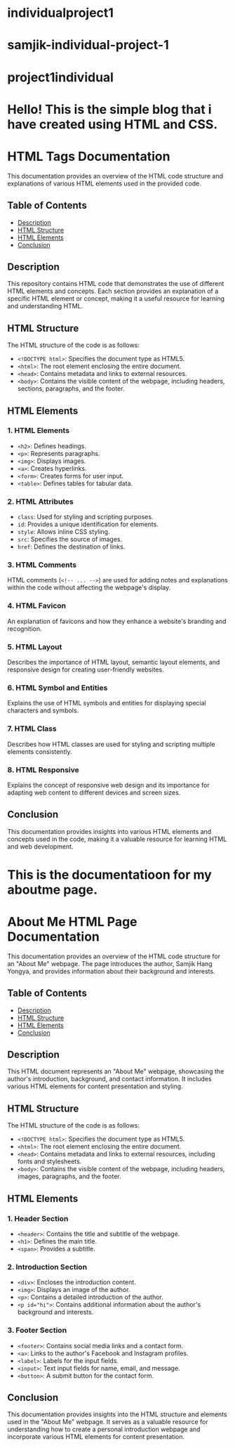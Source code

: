 # individualproject1
# samjik-individual-project-1
# project1individual
# Hello! This is the simple blog that i have created using HTML and CSS.


# HTML Tags Documentation

This documentation provides an overview of the HTML code structure and explanations of various HTML elements used in the provided code.

## Table of Contents

- [Description](#description)
- [HTML Structure](#html-structure)
- [HTML Elements](#html-elements)
- [Conclusion](#conclusion)

## Description

This repository contains HTML code that demonstrates the use of different HTML elements and concepts. Each section provides an explanation of a specific HTML element or concept, making it a useful resource for learning and understanding HTML.

## HTML Structure

The HTML structure of the code is as follows:

- `<!DOCTYPE html>`: Specifies the document type as HTML5.
- `<html>`: The root element enclosing the entire document.
- `<head>`: Contains metadata and links to external resources.
- `<body>`: Contains the visible content of the webpage, including headers, sections, paragraphs, and the footer.

## HTML Elements

### 1. HTML Elements

- `<h2>`: Defines headings.
- `<p>`: Represents paragraphs.
- `<img>`: Displays images.
- `<a>`: Creates hyperlinks.
- `<form>`: Creates forms for user input.
- `<table>`: Defines tables for tabular data.

### 2. HTML Attributes

- `class`: Used for styling and scripting purposes.
- `id`: Provides a unique identification for elements.
- `style`: Allows inline CSS styling.
- `src`: Specifies the source of images.
- `href`: Defines the destination of links.

### 3. HTML Comments

HTML comments (`<!-- ... -->`) are used for adding notes and explanations within the code without affecting the webpage's display.

### 4. HTML Favicon

An explanation of favicons and how they enhance a website's branding and recognition.

### 5. HTML Layout

Describes the importance of HTML layout, semantic layout elements, and responsive design for creating user-friendly websites.

### 6. HTML Symbol and Entities

Explains the use of HTML symbols and entities for displaying special characters and symbols.

### 7. HTML Class

Describes how HTML classes are used for styling and scripting multiple elements consistently.

### 8. HTML Responsive

Explains the concept of responsive web design and its importance for adapting web content to different devices and screen sizes.

## Conclusion

This documentation provides insights into various HTML elements and concepts used in the code, making it a valuable resource for learning HTML and web development.


# This is the documentatioon for my aboutme page.

# About Me HTML Page Documentation

This documentation provides an overview of the HTML code structure for an "About Me" webpage. The page introduces the author, Samjik Hang Yongya, and provides information about their background and interests.

## Table of Contents

- [Description](#description)
- [HTML Structure](#html-structure)
- [HTML Elements](#html-elements)
- [Conclusion](#conclusion)

## Description

This HTML document represents an "About Me" webpage, showcasing the author's introduction, background, and contact information. It includes various HTML elements for content presentation and styling.

## HTML Structure

The HTML structure of the code is as follows:

- `<!DOCTYPE html>`: Specifies the document type as HTML5.
- `<html>`: The root element enclosing the entire document.
- `<head>`: Contains metadata and links to external resources, including fonts and stylesheets.
- `<body>`: Contains the visible content of the webpage, including headers, images, paragraphs, and the footer.

## HTML Elements

### 1. Header Section

- `<header>`: Contains the title and subtitle of the webpage.
- `<h1>`: Defines the main title.
- `<span>`: Provides a subtitle.

### 2. Introduction Section

- `<div>`: Encloses the introduction content.
- `<img>`: Displays an image of the author.
- `<p>`: Contains a detailed introduction of the author.
- `<p id="hi">`: Contains additional information about the author's background and interests.

### 3. Footer Section

- `<footer>`: Contains social media links and a contact form.
- `<a>`: Links to the author's Facebook and Instagram profiles.
- `<label>`: Labels for the input fields.
- `<input>`: Text input fields for name, email, and message.
- `<button>`: A submit button for the contact form.

## Conclusion

This documentation provides insights into the HTML structure and elements used in the "About Me" webpage. It serves as a valuable resource for understanding how to create a personal introduction webpage and incorporate various HTML elements for content presentation.









